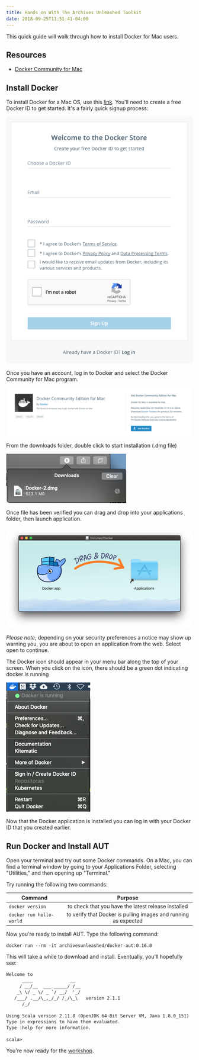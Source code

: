 ```yaml
---
title: Hands on With The Archives Unleashed Toolkit
date: 2018-09-25T11:51:41-04:00
---
```


This quick guide will walk through how to install Docker for Mac users.

## Resources
* [Docker Community for Mac](https://store.docker.com/editions/community/docker-ce-desktop-mac)

## Install Docker 
To install Docker for a Mac OS, use this [link](https://store.docker.com/editions/community/docker-ce-desktop-mac). You'll need to create a free Docker ID to get started. It's a fairly quick signup process:

![Creating an account](/images/docker-create-account.png)

Once you have an account, log in to Docker and select the Docker Community for Mac program.

![Download](/images/docker-download2.png)

From the downloads folder, double click to start installation (.dmg file)

![Download](/images/docker-download3.png)

Once file has been verified you can drag and drop into your applications folder, then launch application.

![install](/images/docker-install.png)

<i>Please note</i>, depending on your security preferences a notice may show up warning you, you are about to open an application from the web. Select open to continue. 

The Docker icon should appear in your menu bar along the top of your screen. When you click on the icon, there should be a green dot indicating docker is running

![install-6](/images/docker-running.png)

Now that the Docker application is installed you can log in with your Docker ID that you created earlier.

## Run Docker and Install AUT

Open your terminal and try out some Docker commands. On a Mac, you can find a terminal window by going to your Applications Folder, selecting "Utilities," and then opening up "Terminal."

Try running the following two commands:

| Command        | Purpose           |
| ------------- |:-------------:|
| `docker version` | to check that you have the latest release installed |
| `docker run hello-world` | to verify that Docker is pulling images and running as expected |

Now you're ready to install AUT. Type the following command:

```
docker run --rm -it archivesunleashed/docker-aut:0.16.0
```

This will take a while to download and install. Eventually, you'll hopefully see:

```
Welcome to
      ____              __
     / __/__  ___ _____/ /__
    _\ \/ _ \/ _ `/ __/  '_/
   /___/ .__/\_,_/_/ /_/\_\   version 2.1.1
      /_/

Using Scala version 2.11.8 (OpenJDK 64-Bit Server VM, Java 1.8.0_151)
Type in expressions to have them evaluated.
Type :help for more information.

scala>
```

You're now ready for the [workshop](/aut/lesson).